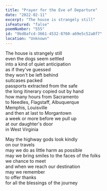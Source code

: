 ```yaml
---
title: "Prayer for the Eve of Departure"
date: "2022-02-11"
excerpt: "The house is strangely still"
isFeatured: "false"
poemNumber: "555"
id: "9bd8afcd-3661-4532-8760-a69e5c52a8f7"
location: "Unknown"
---
```


The house is strangely still  
even the dogs seem settled  
into a kind of quiet anticipation  
as if they've guessed  
they won't be left behind  
suitcases packed  
passports extracted from the safe  
the long itinerary copied out by hand  
how many hours from Sacramento  
to Needles, Flagstaff, Albuquerque  
Memphis, Louisville  
and then at last to Morgantown  
a week or more before we pull up  
at our daughter's door  
in West Virginia

May the highway gods look kindly  
on our travels  
may we do as little harm as possible  
may we bring smiles to the faces of the folks  
we chance to meet  
and when we reach our destination  
may we remember  
to offer thanks  
for all the blessings of the journey
